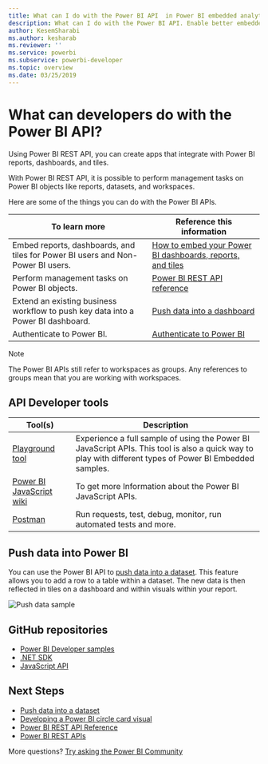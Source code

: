 ```yaml
---
title: What can I do with the Power BI API  in Power BI embedded analytics for better embedded BI insights
description: What can I do with the Power BI API. Enable better embedded BI insights using Power BI embedded analytics.
author: KesemSharabi
ms.author: kesharab
ms.reviewer: ''
ms.service: powerbi
ms.subservice: powerbi-developer
ms.topic: overview
ms.date: 03/25/2019
---
```


# What can developers do with the Power BI API?

Using Power BI REST API, you can create apps that integrate with Power BI reports, dashboards, and tiles.

With Power BI REST API, it is possible to perform management tasks on Power BI objects like reports, datasets, and workspaces.

Here are some of the things you can do with the Power BI APIs.

| **To learn more** | **Reference this information** |
|----------------------------------------------------------------------------------|------------------------------------------------------------------------------------|
| Embed reports, dashboards, and tiles for Power BI users and Non-Power BI users. | [How to embed your Power BI dashboards, reports, and tiles ](../embedded/embed-sample-for-customers.md) |
| Perform management tasks on Power BI objects. | [Power BI REST API reference](/rest/api/power-bi/) |
| Extend an existing business workflow to push key data into a Power BI dashboard. | [Push data into a dashboard ](walkthrough-push-data.md) |
| Authenticate to Power BI. | [Authenticate to Power BI ](../embedded/get-azuread-access-token.md) |

> [!NOTE]
> The Power BI APIs still refer to workspaces as groups. Any references to groups mean that you are working with workspaces.

## API Developer tools

| Tool(s) | Description |
|---------|-------------|
| [Playground tool](https://microsoft.github.io/PowerBI-JavaScript/demo) | Experience a full sample of using the Power BI JavaScript APIs. This tool is also a quick way to play with different types of Power BI Embedded samples. |
| [Power BI JavaScript wiki](https://github.com/Microsoft/powerbi-javascript/wiki) | To get more Information about the Power BI JavaScript APIs. |
| [Postman](https://www.getpostman.com/) | Run requests, test, debug, monitor, run automated tests and more. |

## Push data into Power BI

You can use the Power BI API to [push data into a dataset](walkthrough-push-data.md). This feature allows you to add a row to a table within a dataset. The new data is then reflected in tiles on a dashboard and within visuals within your report.

![Push data sample](media/overview-of-power-bi-rest-api/powerbi-push-data.png)

## GitHub repositories

* [Power BI Developer samples](https://github.com/Microsoft/PowerBI-Developer-Samples)
* [.NET SDK](https://github.com/Microsoft/PowerBI-CSharp)
* [JavaScript API](https://github.com/Microsoft/PowerBI-JavaScript)

## Next Steps

* [Push data into a dataset](walkthrough-push-data.md)
* [Developing a Power BI circle card visual](../visuals/develop-circle-card.md)
* [Power BI REST API Reference](rest-api-reference.md)
* [Power BI REST APIs](/rest/api/power-bi/)

More questions? [Try asking the Power BI Community](https://community.powerbi.com/)